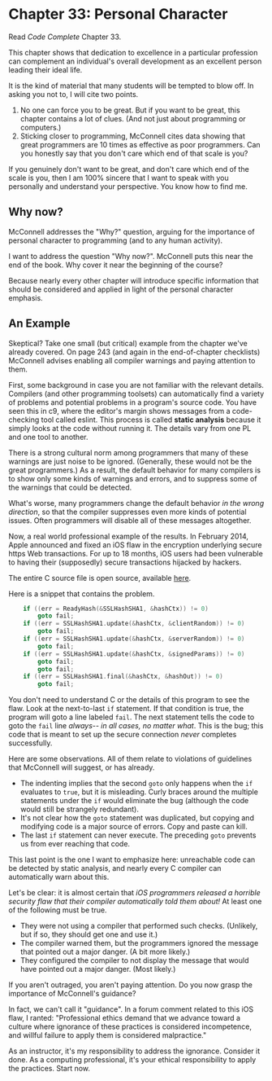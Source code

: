 # Chapter 33: Personal Character

Read *Code Complete* Chapter 33.

This chapter shows that dedication to excellence in a particular profession can complement an individual's overall development as an excellent person leading their ideal life.

It is the kind of material that many students will be tempted to blow off. In asking you not to, I will cite two points.

1. No one can force you to be great. But if you want to be great, this chapter contains a lot of clues. (And not just about programming or computers.)
2. Sticking closer to programming, McConnell cites data showing that great programmers are 10 times as effective as poor programmers. Can you honestly say that you don't care which end of that scale is you?

If you genuinely don't want to be great, and don't care which end of the scale is you, then I am 100% sincere that I want to speak with you personally and understand your perspective. You know how to find me.

## Why now?

McConnell addresses the "Why?" question, arguing for the importance of personal character to programming (and to any human activity).

I want to address the question "Why now?". McConnell puts this near the end of the book. Why cover it near the beginning of the course?

Because nearly every other chapter will introduce specific information that should be considered and applied in light of the personal character emphasis.

## An Example

Skeptical? Take one small (but critical) example from the chapter we've already covered. On page 243 (and again in the end-of-chapter checklists) McConnell advises enabling all compiler warnings and paying attention to them.

First, some background in case you are not familiar with the relevant details. Compilers (and other programming toolsets) can automatically find a variety of problems and potential problems in a program's source code. You have seen this in c9, where the editor's margin shows messages from a code-checking tool called eslint. This process is called **static analysis** because it simply looks at the code without running it. The details vary from one PL and one tool to another.

There is a strong cultural norm among programmers that many of these warnings are just noise to be ignored. (Generally, these would not be the great programmers.) As a result, the default behavior for many compilers is to show only some kinds of warnings and errors, and to suppress some of the warnings that could be detected. 

What's worse, many programmers change the default behavior *in the wrong direction*, so that the compiler suppresses even more kinds of potential issues. Often programmers will disable all of these messages altogether.

Now, a real world professional example of the results. In February 2014, Apple announced and fixed an iOS flaw in the encryption underlying secure https Web transactions. For up to 18 months, iOS users had been vulnerable to having their (supposedly) secure transactions hijacked by hackers.

The entire C source file is open source, available [here](http://opensource.apple.com/source/Security/Security-55471/libsecurity_ssl/lib/sslKeyExchange.c.auto.html).

Here is a snippet that contains the problem.

```c
    if ((err = ReadyHash(&SSLHashSHA1, &hashCtx)) != 0)
        goto fail;
    if ((err = SSLHashSHA1.update(&hashCtx, &clientRandom)) != 0)
        goto fail;
    if ((err = SSLHashSHA1.update(&hashCtx, &serverRandom)) != 0)
        goto fail;
    if ((err = SSLHashSHA1.update(&hashCtx, &signedParams)) != 0)
        goto fail;
        goto fail;
    if ((err = SSLHashSHA1.final(&hashCtx, &hashOut)) != 0)
        goto fail;
```

You don't need to understand C or the details of this program to see the flaw. Look at the next-to-last `if` statement. If that condition is true, the program will goto a line labeled `fail`. The next statement tells the code to goto the `fail` line *always-- in all cases, no matter what*. This is the bug; this code that is meant to set up the secure connection *never* completes successfully.

Here are some observations. All of them relate to violations of guidelines that McConnell will suggest, or has already.

- The indenting implies that the second `goto` only happens when the `if` evaluates to `true`, but it is misleading. Curly braces around the multiple statements under the `if` would eliminate the bug (although the code would still be strangely redundant).
- It's not clear how the `goto` statement was duplicated, but copying and modifying code is a major source of errors. Copy and paste can kill.
- The last `if` statement can never execute. The preceding `goto` prevents us from ever reaching that code.

This last point is the one I want to emphasize here: unreachable code can be detected by static analysis, and nearly every C compiler can automatically warn about this.

Let's be clear: it is almost certain that *iOS programmers released a horrible security flaw that their compiler automatically told them about!* At least one of the following must be true.

- They were not using a compiler that performed such checks. (Unlikely, but if so, they should get one and use it.)
- The compiler warned them, but the programmers ignored the message that pointed out a major danger. (A bit more likely.)
- They configured the compiler to not display the message that would have pointed out a major danger. (Most likely.)

If you aren't outraged, you aren't paying attention. Do you now grasp the importance of McConnell's guidance?

In fact, we can't call it "guidance". In a forum comment related to this iOS flaw, I ranted: "Professional ethics demand that we advance toward a culture where ignorance of these practices is considered incompetence, and willful failure to apply them is considered malpractice."

As an instructor, it's my responsibility to address the ignorance. Consider it done. As a computing professional, it's your ethical responsibility to apply the practices. Start now.
